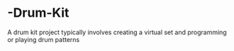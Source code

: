 # -Drum-Kit
A drum kit project typically involves creating a virtual set and programming or playing drum patterns
